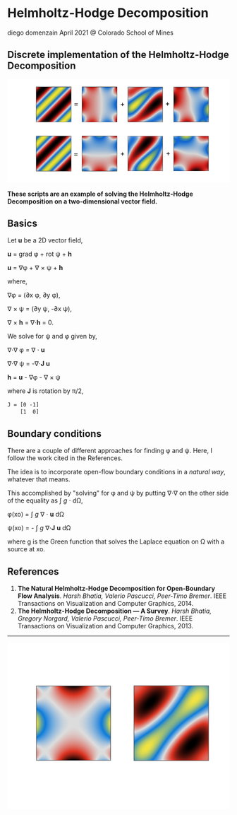 # Helmholtz-Hodge Decomposition
diego domenzain
April 2021 @ Colorado School of Mines

## Discrete implementation of the Helmholtz-Hodge Decomposition

[![](../pics/hhd.png)](./)

__These scripts are an example of solving the Helmholtz-Hodge Decomposition on a two-dimensional vector field.__

## Basics

Let **u** be a 2D vector field,

**u** = grad φ + rot ψ + **h**

**u** = ∇φ + ∇ × ψ + **h**

where,

∇φ = (∂x φ, ∂y φ),

∇ × ψ = (∂y ψ, -∂x ψ),

∇ × **h** = ∇⋅**h** = 0.

We solve for ψ and φ given by,

∇⋅∇ φ = ∇ ⋅ **u**

∇⋅∇ ψ = -∇⋅**J** **u**

**h** = **u** - ∇φ - ∇ × ψ

where **J** is rotation by π/2,

```
J = [0 -1]
    [1  0]
```

## Boundary conditions

There are a couple of different approaches for finding φ and ψ. Here, I follow the work cited in the References.

The idea is to incorporate open-flow boundary conditions in a *natural way*, whatever that means.

This accomplished by "solving" for φ and ψ by putting ∇⋅∇ on the other side of the equality as ∫ _g_ ⋅ dΩ,

φ(xo) = ∫ _g_ ∇ ⋅ **u** dΩ

ψ(xo) = - ∫ _g_ ∇⋅**J** **u** dΩ

where g is the Green function that solves the Laplace equation on Ω with a source at xo.

## References
1. **The Natural Helmholtz-Hodge Decomposition for Open-Boundary Flow Analysis**. *Harsh Bhatia, Valerio Pascucci, Peer-Timo Bremer*. IEEE Transactions on Visualization and Computer Graphics, 2014.
1. **The Helmholtz-Hodge Decomposition — A Survey**. *Harsh Bhatia, Gregory Norgard, Valerio Pascucci, Peer-Timo Bremer*. IEEE Transactions on Visualization and Computer Graphics, 2013.

---

[![](../pics/hhd-.png)](./)